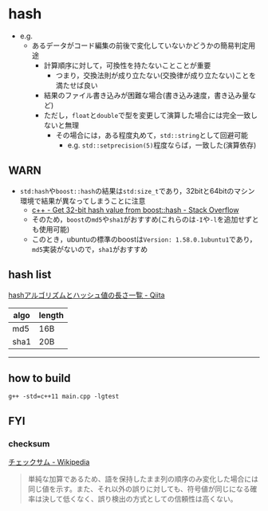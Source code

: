 # hash

* e.g.
  * あるデータがコード編集の前後で変化していないかどうかの簡易判定用途
    * 計算順序に対して，可換性を持たないことことが重要
      * つまり，交換法則が成り立たない(交換律が成り立たない)ことを満たせば良い
    * 結果のファイル書き込みが困難な場合(書き込み速度，書き込み量など)
    * ただし，`float`と`double`で型を変更して演算した場合には完全一致しないと無理
      * その場合には，ある程度丸めて，`std::string`として回避可能
        * e.g. `std::setprecision(5)`程度ならば，一致した(演算依存)

## WARN
* `std:hash`や`boost::hash`の結果は`std:size_t`であり，32bitと64bitのマシン環境で結果が異なってしまうことに注意
  * [c\+\+ \- Get 32\-bit hash value from boost::hash \- Stack Overflow]( https://stackoverflow.com/questions/17426493/get-32-bit-hash-value-from-boosthash )
  * そのため，`boost`の`md5`や`sha1`がおすすめ(これらのは`-I`や`-l`を追加せずとも使用可能)
  * このとき，ubuntuの標準のboostは`Version: 1.58.0.1ubuntu1`であり，`md5`実装がないので，`sha1`がおすすめ

## hash list
[hashアルゴリズムとハッシュ値の長さ一覧 \- Qiita]( https://qiita.com/KEINOS/items/c92268386d265042ea16 )

| algo | length |
|------|--------|
| md5  | 16B    |
| sha1 | 20B    |

----

## how to build
```
g++ -std=c++11 main.cpp -lgtest
```

## FYI
### checksum
[チェックサム \- Wikipedia]( https://ja.wikipedia.org/wiki/%E3%83%81%E3%82%A7%E3%83%83%E3%82%AF%E3%82%B5%E3%83%A0 )

> 単純な加算であるため、語を保持したまま列の順序のみ変化した場合には同じ値を示す。また、それ以外の誤りに対しても、符号値が同じになる確率は決して低くなく、誤り検出の方式としての信頼性は高くない。

